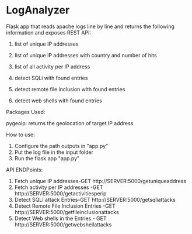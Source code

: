 # LogAnalyzer
Flask app that reads apache logs line by line and returns the following information and exposes REST API: 

1. list of unique IP addresses

2. list of unique IP addresses with country and number of hits

3. list of all activity per IP address

4. detect SQLi with found entries

5. detect remote file inclusion with found entries

6. detect web shells with found entries


Packages Used:

pygeoip: returns the geolocation of target IP address

How to use:

1. Configure the path outputs in "app.py"
2. Put the log file in the input folder
3. Run the flask app "app.py"

API ENDPoints:

1. Fetch unique IP addresses-GET http://SERVER:5000/getuniqueaddress
2. Fetch activity per IP addresses -GET http://SERVER:5000/getactivitiesperip
3. Detect SQLI attack Entries-GET http://SERVER:5000/getsqliattacks
4. Detect Remote File Inclusion Entries -GET http://SERVER:5000/getfileinclusionattacks
5. Detect Web shells in the Entries - GET http://SERVER:5000/getwebshellattacks


